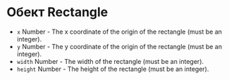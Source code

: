 # Обект Rectangle

* `x` Number - The x coordinate of the origin of the rectangle (must be an integer).
* `y` Number - The y coordinate of the origin of the rectangle (must be an integer).
* `width` Number - The width of the rectangle (must be an integer).
* `height` Number - The height of the rectangle (must be an integer).